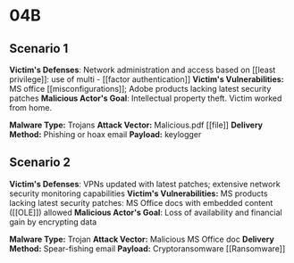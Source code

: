 # 04B
## Scenario 1
**Victim's Defenses**:  Network administration and access based on [[least privilege]]: use of  multi - [[factor authentication]]
**Victim's Vulnerabilities:** MS office [[misconfigurations]]; Adobe products lacking latest security patches
**Malicious Actor's Goal**:  Intellectual property theft.  Victim worked from home.

**Malware Type:** Trojans
**Attack Vector:** Malicious.pdf [[file]]
**Delivery Method:** Phishing or hoax email
**Payload:** keylogger

## Scenario 2
**Victim's Defenses**:  VPNs updated with latest patches; extensive network security monitoring capabilities
**Victim's Vulnerabilities:** MS products lacking latest security patches:  MS Office docs with embedded content ([[OLE]]) allowed
**Malicious Actor's Goal**: Loss of availability and financial gain by encrypting data

**Malware Type:** Trojan
**Attack Vector:** Malicious MS Office doc
**Delivery Method:** Spear-fishing email
**Payload:** Cryptoransomware [[Ransomware]]

#